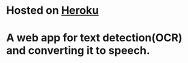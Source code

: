 <h1>Hosted on <a href="imgeech.herokuapp.com" target="_blank">Heroku</a><h1>
<p>A web app for text detection(OCR) and converting it to speech.</p>
